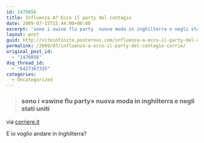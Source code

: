 ```yaml
---
id: 1470856
title: Influenza A? Ecco il party del contagio
date: 2009-07-15T15:44:00+00:00
excerpt: 'sono i swine flu party  nuova moda in inghilterra e negli stati uniti via corriere.it E io voglio andare in Inghilterra?'
layout: post
guid: http://viteinfinite.posterous.com/influenza-a-ecco-il-party-del-contagio-corrie
permalink: /2009/07/influenza-a-ecco-il-party-del-contagio-corrie/
original_post_id:
  - "1470856"
dsq_thread_id:
  - "6427167335"
categories:
  - Uncategorized
---
```

<div class="posterous_bookmarklet_entry">
  <blockquote class="posterous_long_quote">
    <h3>
      sono i &laquo;swine flu party&raquo; nuova moda in inghilterra e negli stati uniti
    </h3>
  </blockquote>
  
  <div class="posterous_quote_citation">
    via <a href="http://www.corriere.it/cronache/09_luglio_15/feste_contagio_c3cbc058-7142-11de-b1fb-00144f02aabc.shtml">corriere.it</a>
  </div>
  
  <p>
    E io voglio andare in Inghilterra?
  </p>
</div>